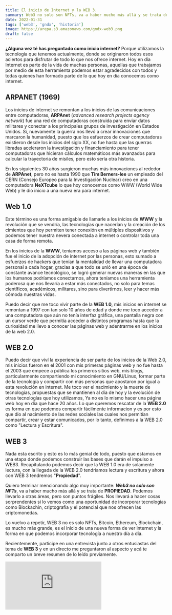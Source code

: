 ```yaml
---
title: El inicio de Internet y la WEB 3.
summary: Web3 no solo son NFTs, va a haber mucho más allá y se trata de PROPIEDAD. Podemos llevarlo a otras áreas, pero son puntos frágiles
date: 2022-01-31
tags: ['web3', 'gndx', 'historia']
image: https://arepa.s3.amazonaws.com/gndx-web3.png
draft: false
---
```


**¿Alguna vez té has preguntado como inicio internet?** Porque utilizamos la tecnología que tenemos actualmente, donde se originaron todos esos aciertos para disfrutar de todo lo que nos ofrece internet. Hoy en día Internet es parte de la vida de muchas personas, aquellas que trabajamos por medio de esta herramienta podemos estar agradecidos con todos y todas quienes han formado parte de lo que hoy en día conocemos como internet.

## ARPANET (1969)

Los inicios de internet se remontan a los inicios de las comunicaciones entre computadoras, **ARPAnet** (_advanced research projects agency network_) fue una red de computadoras construida para enviar datos militares y conectar a los principales grupos de investigación en Estados Unidos. Si, nuevamente la guerra nos llevó a crear innovaciones que marcaron la humanidad, puesto que los esfuerzos de crear computadoras existieron desde los inicios del siglo XX, no fue hasta que las guerras libradas aceleraron la investigación y financiamiento para tener computadoras que hicieran cálculos matemáticos más avanzados para calcular la trayectoria de misiles, pero esto sería otra historia.

En los siguientes 30 años surgieron muchas más innovaciones al rededor de **ARPAnet**, pero no es hasta 1990 que **Tim Berners-lee** un empleado del CERN (Consejo Europeo para la Investigación Nuclear) creo en una computadora **NeXTcube** lo que hoy conocemos como WWW (World Wide Web) y le dio inicio a una nueva era para internet.

## Web 1.0

Este término es una forma amigable de llamarle a los inicios de **WWW** y la revolución que se vendría, las tecnologías que nacerían y la creación de los cimientos que hoy permiten tener conexión en múltiples dispositivos y podemos tener nuestra nevera conectada a internet o controlar toda una casa de forma remota.

En los inicios de la **WWW**, teníamos acceso a las páginas web y también fue el inicio de la adopción de internet por las personas, esto sumado a esfuerzos de hackers que tenían la mentalidad de llevar una computadora personal a cada hogar, gracias a que todo se unió en una época de constante avance tecnológico, se logró generar nuevas maneras en las que los humanos podríamos conectarnos, ahora teníamos una herramienta poderosa que nos llevaría a estar más conectados, no solo para temas científicos, académicos, militares, sino para divertirnos, leer y hacer más cómoda nuestras vidas.

Puedo decir que me toco vivir parte de la **WEB 1.0,** mis inicios en internet se remontan a 1997 con tan solo 10 años de edad y donde me toco acceder a una computadora que aún no tenía interfaz gráfica, una pantalla negra con un cursor verde que permitía acceder a distintos programas hasta que la curiosidad me llevo a conocer las páginas web y adentrarme en los inicios de la web 2.0.

## WEB 2.0

Puedo decir que viví la experiencia de ser parte de los inicios de la Web 2.0, mis inicios fueron en el 2001 con mis primeras páginas web y no fue hasta el 2003 que empece a pública los primeros sitios web, mis blogs, particularmente compartiendo mi conocimiento en GNU/Linux, formar parte de la tecnología y compartir con más personas que apostaron por igual a esta revolución en internet. Me toco ver el nacimiento y la muerte de tecnologías, propuestas que se mantienen al día de hoy y la evolución de otras tecnologías que hoy utilizamos, Ya no es lo mismo hacer una página web hoy en día que hace 20 años. Lo que queremos rescatar de la **WEB 2.0** es forma en que podemos compartir fácilmente informacion y es por esto que dio al nacimiento de las redes sociales las cuales nos permitían compartir, crear y estar comunicados, por lo tanto, definimos a la WEB 2.0 como "Lectura y Escritura".

## WEB 3

Nada esta escrito y esto es lo más genial de todo, puesto que estamos en una etapa donde podemos construir las bases que darán el impulso a WEB3. Recapitulando podemos decir que la WEB 1.0 era de solamente lectura, con la llegada de la WEB 2.0 tendríamos lectura y escritura y ahora con WEB 3 tendremos "**Propiedad**".

Quiero terminar mencionando algo muy importante: **_Web3 no solo son NFTs_**, va a haber mucho más allá y se trata de **PROPIEDAD**. Podemos llevarlo a otras áreas, pero son puntos frágiles. Nos llevará a hacer cosas sorprendentes si lo vemos como una oportunidad de incorporar tecnologias como Blockachin, criptografia y el potencial que nos ofrecen las criptomonedas.

Lo vuelvo a repetir, WEB 3 no es solo NFTs, Bitcoin, Ethereum, Blockchain, es mucho más grande, es el inicio de una nueva forma de ver internet y la forma en que podemos incorporar tecnología a nuestro día a día.

Recientemente, participe en una entrevista junto a otros entusiastas del tema de **WEB 3** y en un directo me preguntaron al aspecto y acá te comparto un breve resumen de lo leído previamente.

<div className="embed-container">
<iframe src="https://www.youtube.com/embed/ibs4kF0pqXU" title="YouTube video player" frameborder="0" allow="accelerometer; autoplay; clipboard-write; encrypted-media; gyroscope; picture-in-picture" allowfullscreen></iframe>
</div>
